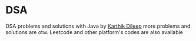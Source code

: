 # DSA

DSA problems and solutions with Java by [Karthik Dileep](https://github.com/karthik324) more problems and solutions are otw.
Leetcode and other platform's codes are also available
